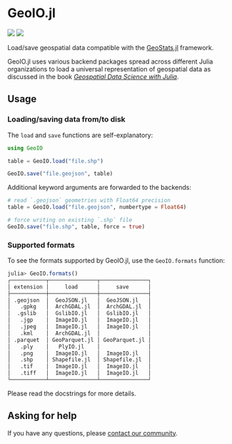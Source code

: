 # GeoIO.jl

[![][build-img]][build-url] [![][codecov-img]][codecov-url]

Load/save geospatial data compatible with the
[GeoStats.jl](https://github.com/JuliaEarth/GeoStats.jl)
framework. 

GeoIO.jl uses various backend packages spread across
different Julia organizations to load a universal
representation of geospatial data as discussed in
the book [*Geospatial Data Science with Julia*](https://juliaearth.github.io/geospatial-data-science-with-julia).

## Usage

### Loading/saving data from/to disk

The `load` and `save` functions are self-explanatory:

```julia
using GeoIO

table = GeoIO.load("file.shp")

GeoIO.save("file.geojson", table)
```

Additional keyword arguments are forwarded to the backends:

```julia
# read `.geojson` geometries with Float64 precision
table = GeoIO.load("file.geojson", numbertype = Float64)

# force writing on existing `.shp` file
GeoIO.save("file.shp", table, force = true)
```

### Supported formats

To see the formats supported by GeoIO.jl, use the `GeoIO.formats` function:

```julia
julia> GeoIO.formats()
┌───────────┬───────────────┬───────────────┐
│ extension │     load      │     save      │
├───────────┼───────────────┼───────────────┤
│ .geojson  │  GeoJSON.jl   │  GeoJSON.jl   │
│   .gpkg   │  ArchGDAL.jl  │  ArchGDAL.jl  │
│  .gslib   │  GslibIO.jl   │  GslibIO.jl   │
│   .jgp    │  ImageIO.jl   │  ImageIO.jl   │
│   .jpeg   │  ImageIO.jl   │  ImageIO.jl   │
│   .kml    │  ArchGDAL.jl  │               │
│ .parquet  │ GeoParquet.jl │ GeoParquet.jl │
│   .ply    │   PlyIO.jl    │               │
│   .png    │  ImageIO.jl   │  ImageIO.jl   │
│   .shp    │ Shapefile.jl  │ Shapefile.jl  │
│   .tif    │  ImageIO.jl   │  ImageIO.jl   │
│   .tiff   │  ImageIO.jl   │  ImageIO.jl   │
└───────────┴───────────────┴───────────────┘
```

Please read the docstrings for more details.

## Asking for help

If you have any questions, please [contact our community](https://juliaearth.github.io/GeoStats.jl/stable/about/community.html).

[build-img]: https://img.shields.io/github/actions/workflow/status/JuliaEarth/GeoIO.jl/CI.yml?branch=master&style=flat-square
[build-url]: https://github.com/JuliaEarth/GeoIO.jl/actions

[codecov-img]: https://img.shields.io/codecov/c/github/JuliaEarth/GeoIO.jl?style=flat-square
[codecov-url]: https://codecov.io/gh/JuliaEarth/GeoIO.jl
